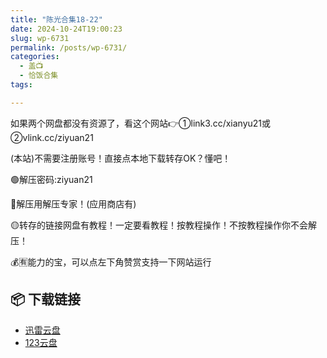 ```yaml
---
title: "陈光合集18-22"
date: 2024-10-24T19:00:23
slug: wp-6731
permalink: /posts/wp-6731/
categories:
  - 盖📺
  - 恰饭合集
tags:

---
```


如果两个网盘都没有资源了，看这个网站👉①link3.cc/xianyu21或②vlink.cc/ziyuan21

(本站)不需要注册账号！直接点本地下载转存OK？懂吧！

🟢解压密码:ziyuan21

🔵解压用解压专家！(应用商店有)

🟡转存的链接网盘有教程！一定要看教程！按教程操作！不按教程操作你不会解压！

💰🈶能力的宝，可以点左下角赞赏支持一下网站运行

## 📦 下载链接
- [迅雷云盘](https://blziyuan21.com/pay-download/6731?key=250e362a92&down_id=0)
- [123云盘](https://blziyuan21.com/pay-download/6731?key=250e362a92&down_id=1)

